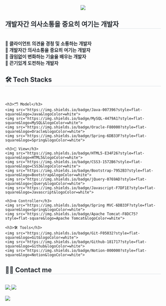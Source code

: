 <div align="center">
    <img src="https://capsule-render.vercel.app/api?type=waving&color=gradient&height=180&text=mijin's%20git%20hub&animation=fadeIn&fontColor=ffffff&fontSize=60" />
</div>

<div style="text-align: left;">
    <h2 style="border-bottom: 1px solid #d8dee4; color: #282d33;"> 개발자간 의사소통을 중요히 여기는 개발자 </h2>  
    <div style="font-weight: 700; font-size: 15px; color: #282d33;">
        <br>📌 클라이언트 의견을 경청 및 소통하는 개발자 <br> 
        📌 개발자간 의사소통을 중요히 여기는 개발자 <br> 
        📌 끊임없이 변화하는 기술을 배우는 개발자 <br> 
        📌 끈기있게 도전하는 개발자<br>
    </div> 
</div>

<div style="text-align: left;">
    <h2 style="border-bottom: 1px solid #d8dee4; color: #282d33;"> 🛠️ Tech Stacks </h2> <br> 

    <h3>🗂 Model</h3>
    <img src="https://img.shields.io/badge/Java-007396?style=flat-square&logo=Java&logoColor=white">
    <img src="https://img.shields.io/badge/MySQL-4479A1?style=flat-square&logo=MySQL&logoColor=white">
    <img src="https://img.shields.io/badge/Oracle-F80000?style=flat-square&logo=Oracle&logoColor=white">
    <img src="https://img.shields.io/badge/Spring-6DB33F?style=flat-square&logo=Spring&logoColor=white">

    <h3>🎨 View</h3>
    <img src="https://img.shields.io/badge/HTML5-E34F26?style=flat-square&logo=HTML5&logoColor=white">
    <img src="https://img.shields.io/badge/CSS3-1572B6?style=flat-square&logo=CSS3&logoColor=white">
    <img src="https://img.shields.io/badge/Bootstrap-7952B3?style=flat-square&logo=Bootstrap&logoColor=white">
    <img src="https://img.shields.io/badge/jQuery-0769AD?style=flat-square&logo=jQuery&logoColor=white">
    <img src="https://img.shields.io/badge/Javascript-F7DF1E?style=flat-square&logo=Javascript&logoColor=white">

    <h3>⚙️ Controller</h3>
    <img src="https://img.shields.io/badge/Spring MVC-6DB33F?style=flat-square&logo=Spring&logoColor=white">
    <img src="https://img.shields.io/badge/Apache Tomcat-F8DC75?style=flat-square&logo=Apache Tomcat&logoColor=white">

    <h3>🛠 Tools</h3>
    <img src="https://img.shields.io/badge/Git-F05032?style=flat-square&logo=Git&logoColor=white">
    <img src="https://img.shields.io/badge/Github-181717?style=flat-square&logo=Github&logoColor=white">
    <img src="https://img.shields.io/badge/Notion-000000?style=flat-square&logo=Notion&logoColor=white">
</div>

<div style="text-align: left;">
    <h2 style="border-bottom: 1px solid #d8dee4; color: #282d33;"> 🧑‍💻 Contact me </h2> <br> 
    <a href="https://blog.naver.com/rhalwls56">
        <img src="https://img.shields.io/badge/Naver-03C75A?style=flat-square&logo=Naver&logoColor=white">
    </a>
    <a href="https://equal-cone-a24.notion.site/43e48ed7dcee48fe98cde1b4c3dad809?pvs=4">
        <img src="https://img.shields.io/badge/Notion-000000?style=flat-square&logo=Notion&logoColor=white">
    </a>
    <br><br>
    <a href="https://hits.seeyoufarm.com">
        <img src="https://hits.seeyoufarm.com/api/count/incr/badge.svg?url=https%3A%2F%2Fgithub.com%2Fmijin226%2F&count_bg=%23000000&title_bg=%23000000&icon=github.svg&icon_color=%23FFFFFF&title=GitHub&edge_flat=false">
    </a>
</div>
